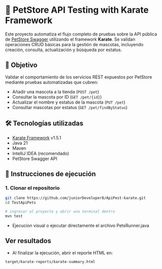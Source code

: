 # 🐾 PetStore API Testing with Karate Framework

Este proyecto automatiza el flujo completo de pruebas sobre la API pública de [PetStore Swagger](https://petstore.swagger.io/) utilizando el framework **Karate**. Se validan operaciones CRUD básicas para la gestión de mascotas, incluyendo creación, consulta, actualización y búsqueda por estatus.

## 📌 Objetivo

Validar el comportamiento de los servicios REST expuestos por PetStore mediante pruebas automatizadas que cubren:

- Añadir una mascota a la tienda (`POST /pet`)
- Consultar la mascota por ID (`GET /pet/{id}`)
- Actualizar el nombre y estatus de la mascota (`PUT /pet`)
- Consultar mascotas por estatus (`GET /pet/findByStatus`)

## 🛠️ Tecnologías utilizadas

- [Karate Framework](https://github.com/karatelabs/karate) v1.5.1
- Java 21
- Maven
- IntelliJ IDEA (recomendado)
- PetStore Swagger API

## 🚀 Instrucciones de ejecución

### 1. Clonar el repositorio

```bash
git clone https://github.com/juniorDeveloper8/ApiPest-karate.git
cd TestApiPets

# ingresar al proyecto y abrir una terminal dentro 
mvn test
```
- Ejecucion visual o ejecutar directamente el archivo PetsRunner.java

## Ver resultados

- Al finalizar la ejecución, abrir el reporte HTML en:

```
target/karate-reports/karate-summary.html

```